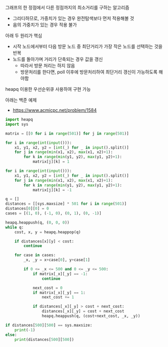 그래프의 한 정점에서 다른 정점까지의 최소거리를 구하는 알고리즘
- 그리디하므로, 가중치가 있는 경우 완전탐색보다 먼저 적용해볼 것
- 음의 가중치가 있는 경우 적용 불가

아래 두 원리가 핵심
- 시작 노드에서부터 다음 방문 노드 중 최단거리가 가장 작은 노드를 선택하는 것을 반복
- 노드를 돌아가며 거리가 단축되는 경우 값을 갱신
	- 따라서 방문 처리는 하지 않음
	- 방문처리를 한다면, poll 이후에 방문처리하여 최단거리 갱신이 가능하도록 해야함

heapq 이용한 우선순위큐 사용하여 구현 가능

아래는 백준 예제
- https://www.acmicpc.net/problem/1584

```Python
import heapq
import sys

matrix = [[0 for i in range(501)] for j in range(501)]

for i in range(int(input())):
    x1, y1, x2, y2 = [int(_) for _ in input().split()]
    for j in range(min(x1, x2), max(x1, x2)+1):
        for k in range(min(y1, y2), max(y1, y2)+1):
            matrix[j][k] = 1

for i in range(int(input())):
    x1, y1, x2, y2 = [int(_) for _ in input().split()]
    for j in range(min(x1, x2), max(x1, x2)+1):
        for k in range(min(y1, y2), max(y1, y2)+1):
            matrix[j][k] = -1

q = []
distances = [[sys.maxsize] * 501 for i in range(501)]
distances[0][0] = 0
cases = [(1, 0), (-1, 0), (0, 1), (0, -1)]

heapq.heappush(q, (0, 0, 0))
while q:
    cost, x, y = heapq.heappop(q)

    if distances[x][y] < cost:
        continue

    for case in cases:
        _x, _y = x+case[0], y+case[1]

        if 0 <= _x <= 500 and 0 <= _y <= 500:
            if matrix[_x][_y] == -1:
                continue

            next_cost = 0
            if matrix[_x][_y] == 1:
                next_cost += 1

            if distances[_x][_y] > cost + next_cost:
                distances[_x][_y] = cost + next_cost
                heapq.heappush(q, (cost+next_cost, _x, _y))

if distances[500][500] == sys.maxsize:
    print(-1)
else:
    print(distances[500][500])
```